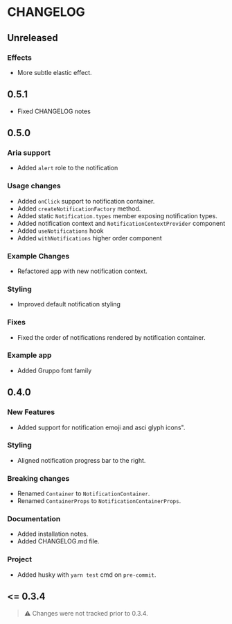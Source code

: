 # CHANGELOG

<!-- ## Unreleased -->

## Unreleased

### Effects

- More subtle elastic effect.

## 0.5.1

- Fixed CHANGELOG notes

## 0.5.0

### Aria support

- Added `alert` role to the notification

### Usage changes

- Added `onClick` support to notification container.
- Added `createNotificationFactory` method.
- Added static `Notification.types` member exposing notification types.
- Added notification context and `NotificationContextProvider` component
- Added `useNotifications` hook
- Added `withNotifications` higher order component

### Example Changes

- Refactored app with new notification context.

### Styling

- Improved default notification styling

### Fixes

- Fixed the order of notifications rendered by notification container.

### Example app

- Added Gruppo font family

## 0.4.0

### New Features

- Added support for notification emoji and asci glyph icons".

### Styling

- Aligned notification progress bar to the right.

### Breaking changes

- Renamed `Container` to `NotificationContainer`.
- Renamed `ContainerProps` to `NotificationContainerProps`.

### Documentation

- Added installation notes.
- Added CHANGELOG.md file.

### Project

- Added husky with `yarn test` cmd on `pre-commit`.

## <= 0.3.4

> ⚠️ Changes were not tracked prior to 0.3.4.
